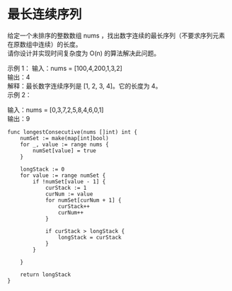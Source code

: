 # 最长连续序列

给定一个未排序的整数数组 nums ，找出数字连续的最长序列（不要求序列元素在原数组中连续）的长度。  
请你设计并实现时间复杂度为 O(n) 的算法解决此问题。  

示例 1：
输入：nums = [100,4,200,1,3,2]  
输出：4  
解释：最长数字连续序列是 [1, 2, 3, 4]。它的长度为 4。  
示例 2：  

输入：nums = [0,3,7,2,5,8,4,6,0,1]  
输出：9  

```
func longestConsecutive(nums []int) int {
    numSet := make(map[int]bool)
    for _, value := range nums {
        numSet[value] = true
    }

    longStack := 0
    for value := range numSet {
        if !numSet[value - 1] {
            curStack := 1
            curNum := value
            for numSet[curNum + 1] {
                curStack++
                curNum++
            }

            if curStack > longStack {
                longStack = curStack
            }
        }
        
    }

    return longStack
}
```
